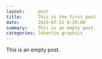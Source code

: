 ```yaml
---
layout:     post
title:      This is the first post
date:       2015-07-21 6:29:00
summary:    This is an empty post.
categories: lehartie graphics
---
```


This is an empty post.
